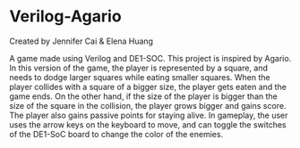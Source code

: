 # Verilog-Agario
Created by Jennifer Cai & Elena Huang

A game made using Verilog and DE1-SOC.
This project is inspired by Agario. In this version of the game, the player is represented by a square, and needs to dodge larger squares while eating smaller squares. When the player collides with a square of a bigger size, the player gets eaten and the game ends. On the other hand, if the size of the player is bigger than the size of the square in the collision, the player grows bigger and gains score. The player also gains passive points for staying alive. In gameplay, the user uses the arrow keys on the keyboard to move, and can toggle the switches of the DE1-SoC board to change the color of the enemies.
